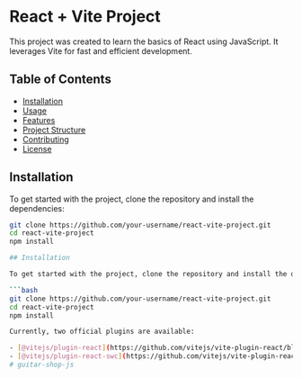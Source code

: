 # React + Vite Project

This project was created to learn the basics of React using JavaScript. It leverages Vite for fast and efficient development.

## Table of Contents

- [Installation](#installation)
- [Usage](#usage)
- [Features](#features)
- [Project Structure](#project-structure)
- [Contributing](#contributing)
- [License](#license)

## Installation

To get started with the project, clone the repository and install the dependencies:

```bash
git clone https://github.com/your-username/react-vite-project.git
cd react-vite-project
npm install

## Installation

To get started with the project, clone the repository and install the dependencies:

```bash
git clone https://github.com/your-username/react-vite-project.git
cd react-vite-project
npm install

Currently, two official plugins are available:

- [@vitejs/plugin-react](https://github.com/vitejs/vite-plugin-react/blob/main/packages/plugin-react/README.md) uses [Babel](https://babeljs.io/) for Fast Refresh
- [@vitejs/plugin-react-swc](https://github.com/vitejs/vite-plugin-react-swc) uses [SWC](https://swc.rs/) for Fast Refresh
#   g u i t a r - s h o p - j s 
 
 
